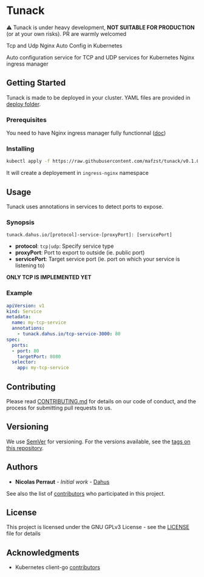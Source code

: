 # Tunack

:warning: Tunack is under heavy development, __NOT SUITABLE FOR PRODUCTION__ (or at your own risks). PR are warmly welcomed

Tcp and Udp Nginx Auto Config in Kubernetes

Auto configuration service for TCP and UDP services for Kubernetes Nginx ingress manager

## Getting Started

Tunack is made to be deployed in your cluster. YAML files are provided in [deploy folder](./deploy).

### Prerequisites

 You need to have Nginx ingress manager fully functionnal ([doc](https://github.com/kubernetes/ingress-nginx/blob/master/deploy/README.md))

### Installing


```bash
kubectl apply -f https://raw.githubusercontent.com/mafzst/tunack/v0.1.0/deploy/with-rbac.yaml
```

It will create a deployement in `ingress-nginx` namespace

## Usage

Tunack uses annotations in services to detect ports to expose.

### Synopsis

`tunack.dahus.io/[protocol]-service-[proxyPort]: [servicePort]`

- __protocol__: `tcp|udp`: Specify service type
- __proxyPort__: Port to export to outside (ie. public port)
- __servicePort__: Target service port (ie. port on which your service is listening to)

__ONLY TCP IS IMPLEMENTED YET__

### Example

``` yaml
apiVersion: v1
kind: Service
metadata:
  name: my-tcp-service
  annotations:
    - tunack.dahus.io/tcp-service-3000: 80
spec:
  ports:
  - port: 80
    targetPort: 8080
  selector:
    app: my-tcp-service

```

## Contributing

Please read [CONTRIBUTING.md](CONTRIBUTING.md) for details on our code of conduct, and the process for submitting pull requests to us.

## Versioning

We use [SemVer](http://semver.org/) for versioning. For the versions available, see the [tags on this repository](https://github.com/mafzst/tunack/tags).

## Authors

* **Nicolas Perraut** - *Initial work* - [Dahus](https://dahus.net)

See also the list of [contributors](https://github.com/mafzst/tunack/contributors) who participated in this project.

## License

This project is licensed under the GNU GPLv3 License - see the [LICENSE](LICENSE) file for details

## Acknowledgments

* Kubernetes client-go [contributors](https://github.com/kubernetes/client-go/graphs/contributors)
